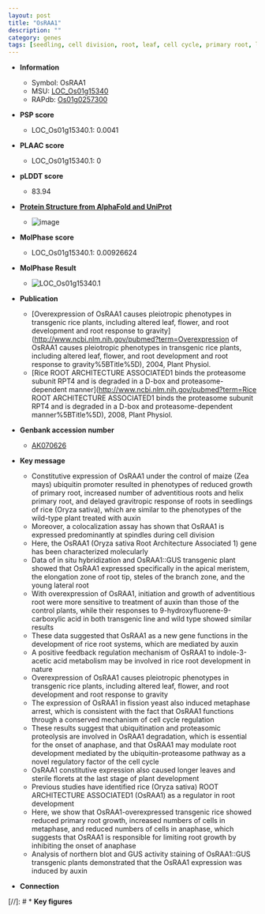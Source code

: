 ```yaml
---
layout: post
title: "OsRAA1"
description: ""
category: genes
tags: [seedling, cell division, root, leaf, cell cycle, primary root, lateral root, adventitious root, sterile, root architecture, root development, growth, architecture, flower, auxin, meristem]
---
```


* **Information**  
    + Symbol: OsRAA1  
    + MSU: [LOC_Os01g15340](http://rice.plantbiology.msu.edu/cgi-bin/ORF_infopage.cgi?orf=LOC_Os01g15340)  
    + RAPdb: [Os01g0257300](http://rapdb.dna.affrc.go.jp/viewer/gbrowse_details/irgsp1?name=Os01g0257300)  

* **PSP score**  
    + LOC_Os01g15340.1: 0.0041 

* **PLAAC score**  
    + LOC_Os01g15340.1: 0 

* **pLDDT score**
    + 83.94

* **[Protein Structure from AlphaFold and UniProt](https://www.uniprot.org/uniprotkb/Q9LGE3/entry#structure)**
    + ![image](https://ricepsp.github.io/images/Q9/AF-Q9LGE3-F1.png)

* **MolPhase score**
    + LOC_Os01g15340.1: 0.00926624

* **MolPhase Result**
    + ![LOC_Os01g15340.1](https://304243504.github.io/Pictures/LOC_Os01g/LOC_Os01g15340.1.png)

* **Publication**  
    + [Overexpression of OsRAA1 causes pleiotropic phenotypes in transgenic rice plants, including altered leaf, flower, and root development and root response to gravity](http://www.ncbi.nlm.nih.gov/pubmed?term=Overexpression of OsRAA1 causes pleiotropic phenotypes in transgenic rice plants, including altered leaf, flower, and root development and root response to gravity%5BTitle%5D), 2004, Plant Physiol.
    + [Rice ROOT ARCHITECTURE ASSOCIATED1 binds the proteasome subunit RPT4 and is degraded in a D-box and proteasome-dependent manner](http://www.ncbi.nlm.nih.gov/pubmed?term=Rice ROOT ARCHITECTURE ASSOCIATED1 binds the proteasome subunit RPT4 and is degraded in a D-box and proteasome-dependent manner%5BTitle%5D), 2008, Plant Physiol.

* **Genbank accession number**  
    + [AK070626](http://www.ncbi.nlm.nih.gov/nuccore/AK070626)

* **Key message**  
    + Constitutive expression of OsRAA1 under the control of maize (Zea mays) ubiquitin promoter resulted in phenotypes of reduced growth of primary root, increased number of adventitious roots and helix primary root, and delayed gravitropic response of roots in seedlings of rice (Oryza sativa), which are similar to the phenotypes of the wild-type plant treated with auxin
    + Moreover, a colocalization assay has shown that OsRAA1 is expressed predominantly at spindles during cell division
    + Here, the OsRAA1 (Oryza sativa Root Architecture Associated 1) gene has been characterized molecularly
    + Data of in situ hybridization and OsRAA1::GUS transgenic plant showed that OsRAA1 expressed specifically in the apical meristem, the elongation zone of root tip, steles of the branch zone, and the young lateral root
    + With overexpression of OsRAA1, initiation and growth of adventitious root were more sensitive to treatment of auxin than those of the control plants, while their responses to 9-hydroxyfluorene-9-carboxylic acid in both transgenic line and wild type showed similar results
    + These data suggested that OsRAA1 as a new gene functions in the development of rice root systems, which are mediated by auxin
    + A positive feedback regulation mechanism of OsRAA1 to indole-3-acetic acid metabolism may be involved in rice root development in nature
    + Overexpression of OsRAA1 causes pleiotropic phenotypes in transgenic rice plants, including altered leaf, flower, and root development and root response to gravity
    + The expression of OsRAA1 in fission yeast also induced metaphase arrest, which is consistent with the fact that OsRAA1 functions through a conserved mechanism of cell cycle regulation
    + These results suggest that ubiquitination and proteasomic proteolysis are involved in OsRAA1 degradation, which is essential for the onset of anaphase, and that OsRAA1 may modulate root development mediated by the ubiquitin-proteasome pathway as a novel regulatory factor of the cell cycle
    + OsRAA1 constitutive expression also caused longer leaves and sterile florets at the last stage of plant development
    + Previous studies have identified rice (Oryza sativa) ROOT ARCHITECTURE ASSOCIATED1 (OsRAA1) as a regulator in root development
    + Here, we show that OsRAA1-overexpressed transgenic rice showed reduced primary root growth, increased numbers of cells in metaphase, and reduced numbers of cells in anaphase, which suggests that OsRAA1 is responsible for limiting root growth by inhibiting the onset of anaphase
    + Analysis of northern blot and GUS activity staining of OsRAA1::GUS transgenic plants demonstrated that the OsRAA1 expression was induced by auxin

* **Connection**  

[//]: # * **Key figures**  


